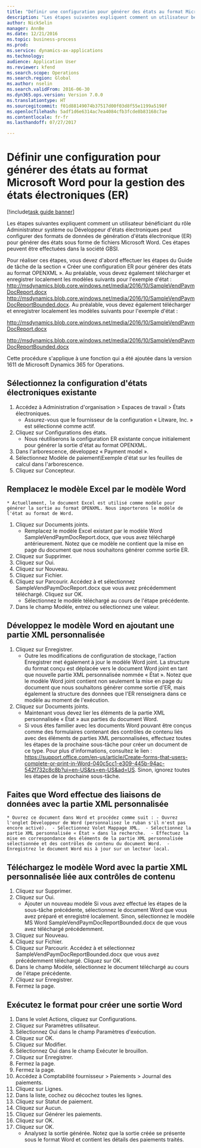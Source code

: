 ```yaml
--- 
title: "Définir une configuration pour générer des états au format Microsoft Word pour la gestion des états électroniques (ER)"
description: "Les étapes suivantes expliquent comment un utilisateur bénéficiant du rôle Administrateur système ou Développeur d'états électroniques peut configurer des formats de données de génération d'états électronique (ER) pour générer des états sous forme de fichiers Microsoft Word."
author: NickSelin
manager: AnnBe
ms.date: 12/21/2016
ms.topic: business-process
ms.prod: 
ms.service: dynamics-ax-applications
ms.technology: 
audience: Application User
ms.reviewer: kfend
ms.search.scope: Operations
ms.search.region: Global
ms.author: nselin
ms.search.validFrom: 2016-06-30
ms.dyn365.ops.version: Version 7.0.0
ms.translationtype: HT
ms.sourcegitcommit: f01d88149074b37517d00f03d8f55e1199a5198f
ms.openlocfilehash: 5adf1d6e6314ac7ea4084cfb3fcde8b83168c7ae
ms.contentlocale: fr-fr
ms.lasthandoff: 07/27/2017

---
```

# <a name="design-a-configuration-for-generating-reports-in-microsoft-word-format-for-electronic-reporting-er"></a>Définir une configuration pour générer des états au format Microsoft Word pour la gestion des états électroniques (ER)

[!include[task guide banner](../../includes/task-guide-banner.md)]

Les étapes suivantes expliquent comment un utilisateur bénéficiant du rôle Administrateur système ou Développeur d'états électroniques peut configurer des formats de données de génération d'états électronique (ER) pour générer des états sous forme de fichiers Microsoft Word. Ces étapes peuvent être effectuées dans la société GBSI.

Pour réaliser ces étapes, vous devez d'abord effectuer les étapes du Guide de tâche de la section « Créer une configuration ER pour générer des états au format OPENXML ». Au préalable, vous devez également télécharger et enregistrer localement les modèles suivants pour l'exemple d'état : http://msdynamics.blob.core.windows.net/media/2016/10/SampleVendPaymDocReport.docx http://msdynamics.blob.core.windows.net/media/2016/10/SampleVendPaymDocReportBounded.docx. Au préalable, vous devez également télécharger et enregistrer localement les modèles suivants pour l'exemple d'état :

http://msdynamics.blob.core.windows.net/media/2016/10/SampleVendPaymDocReport.docx

http://msdynamics.blob.core.windows.net/media/2016/10/SampleVendPaymDocReportBounded.docx

Cette procédure s'applique à une fonction qui a été ajoutée dans la version 1611 de Microsoft Dynamics 365 for Operations.


## <a name="select-the-existing-er-report-configuration"></a>Sélectionnez la configuration d'états électroniques existante
1. Accédez à Administration d'organisation > Espaces de travail > États électroniques.
    * Assurez-vous que le fournisseur de la configuration « Litware, Inc. » est sélectionné comme actif.  
2. Cliquez sur Configurations des états.
    * Nous réutiliserons la configuration ER existante conçue initialement pour générer la sortie d'état au format OPENXML.  
3. Dans l'arborescence, développez « Payment model ».
4. Sélectionnez Modèle de paiement\Exemple d'état sur les feuilles de calcul dans l'arborescence.
5. Cliquez sur Concepteur.

## <a name="replace-the-excel-template-with-the-word-template"></a>Remplacez le modèle Excel par le modèle Word
    * Actuellement, le document Excel est utilisé comme modèle pour générer la sortie au format OPENXML. Nous importerons le modèle de l'état au format de Word.  
1. Cliquez sur Documents joints.
    * Remplacez le modèle Excel existant par le modèle Word SampleVendPaymDocReport.docx, que vous avez téléchargé antérieurement. Notez que ce modèle ne contient que la mise en page du document que nous souhaitons générer comme sortie ER.  
2. Cliquez sur Supprimer.
3. Cliquez sur Oui.
4. Cliquez sur Nouveau.
5. Cliquez sur Fichier.
6. Cliquez sur Parcourir. Accédez à et sélectionnez SampleVendPaymDocReport.docx que vous avez précédemment téléchargé. Cliquez sur OK.
    * Sélectionnez le modèle téléchargé au cours de l'étape précédente.  
7. Dans le champ Modèle, entrez ou sélectionnez une valeur.

## <a name="extend-the-word-template-by-adding-a-custom-xml-part"></a>Développez le modèle Word en ajoutant une partie XML personnalisée
1. Cliquez sur Enregistrer.
    * Outre les modifications de configuration de stockage, l'action Enregistrer met également à jour le modèle Word joint. La structure du format conçu est déplacée vers le document Word joint en tant que nouvelle partie XML personnalisée nommée « État ». Notez que le modèle Word joint contient non seulement la mise en page du document que nous souhaitons générer comme sortie d'ER, mais également la structure des données que l'ER renseignera dans ce modèle au moment de l'exécution.  
2. Cliquez sur Documents joints.
    * Maintenant vous devez lier les éléments de la partie XML personnalisée « État » aux parties du document Word.  
    * Si vous êtes familier avec les documents Word pouvant être conçus comme des formulaires contenant des contrôles de contenu liés avec des éléments de parties XML personnalisées, effectuez toutes les étapes de la prochaine sous-tâche pour créer un document de ce type. Pour plus d'informations, consultez le lien : https://support.office.com/en-us/article/Create-forms-that-users-complete-or-print-in-Word-040c5cc1-e309-445b-94ac-542f732c8c8b?ui=en-US&rs=en-US&ad=US. Sinon, ignorez toutes les étapes de la prochaine sous-tâche.  

## <a name="get-word-with-custom-xml-part-to-do-data-bindings"></a>Faites que Word effectue des liaisons de données avec la partie XML personnalisée
    * Ouvrez ce document dans Word et procédez comme suit : - Ouvrez l'onglet Développeur de Word (personnalisez le ruban s'il n'est pas encore activé).  - Sélectionnez Volet Mappage XML.  - Sélectionnez la partie XML personnalisée « État » dans la recherche.  - Effectuez la mise en correspondance des éléments de la partie XML personnalisée sélectionnée et des contrôles de contenu du document Word.  - Enregistrez le document Word mis à jour sur un lecteur local.  

## <a name="upload-the-word-template-with-custom-xml-part-bounded-to-content-controls"></a>Téléchargez le modèle Word avec la partie XML personnalisée liée aux contrôles de contenu
1. Cliquez sur Supprimer.
2. Cliquez sur Oui.
    * Ajouter un nouveau modèle Si vous avez effectué les étapes de la sous-tâche précédente, sélectionnez le document Word que vous avez préparé et enregistré localement. Sinon, sélectionnez le modèle MS Word SampleVendPaymDocReportBounded.docx de que vous avez téléchargé précédemment.  
3. Cliquez sur Nouveau.
4. Cliquez sur Fichier.
5. Cliquez sur Parcourir. Accédez à et sélectionnez SampleVendPaymDocReportBounded.docx que vous avez précédemment téléchargé. Cliquez sur OK.
6. Dans le champ Modèle, sélectionnez le document téléchargé au cours de l'étape précédente.
7. Cliquez sur Enregistrer.
8. Fermez la page.

## <a name="execute-the-format-to-create-word-output"></a>Exécutez le format pour créer une sortie Word
1. Dans le volet Actions, cliquez sur Configurations.
2. Cliquez sur Paramètres utilisateur.
3. Sélectionnez Oui dans le champ Paramètres d'exécution.
4. Cliquez sur OK.
5. Cliquez sur Modifier.
6. Sélectionnez Oui dans le champ Exécuter le brouillon.
7. Cliquez sur Enregistrer.
8. Fermez la page.
9. Fermez la page.
10. Accédez à Comptabilité fournisseur > Paiements > Journal des paiements.
11. Cliquez sur Lignes.
12. Dans la liste, cochez ou décochez toutes les lignes.
13. Cliquez sur Statut de paiement.
14. Cliquez sur Aucun.
15. Cliquez sur Générer les paiements.
16. Cliquez sur OK.
17. Cliquez sur OK.
    * Analysez la sortie générée. Notez que la sortie créée se présente sous le format Word et contient les détails des paiements traités.  


